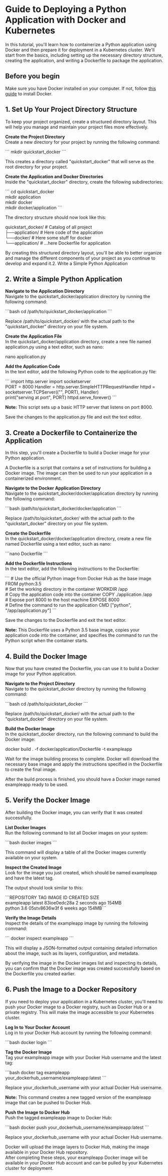 # Guide to Deploying a Python Application with Docker and Kubernetes 

In this tutorial, you'll learn how to containerize a Python application using Docker and then prepare it for deployment in a Kubernetes cluster. We'll start from the basics, including setting up the necessary directory structure, creating the application, and writing a Dockerfile to package the application.

## Before you begin

Make sure you have Docker installed on your computer. If not, follow [this guide](https://docs.docker.com/get-docker/) to install Docker. 

## 1\. Set Up Your Project Directory Structure 

To keep your project organized, create a structured directory layout. This will help you manage and maintain your project files more effectively.

**Create the Project Directory**  
Create a new directory for your project by running the following command:

\`\`\` mkdir quickstart\_docker \`\`\` 

This creates a directory called "quickstart\_docker" that will serve as the root directory for your project.

**Create the Application and Docker Directories**  
Inside the "quickstart\_docker" directory, create the following subdirectories:

\`\`\` cd quickstart\_docker  
mkdir application  
mkdir docker  
mkdir docker/application \`\`\` 

The directory structure should now look like this:

quickstart\_docker/ \# Catalog of all project  
├──application/ \# Here code of the application  
└──docker/ \# Here some stuff for docker  
└──application/ \# …here Dockerfile for application

By creating this structured directory layout, you'll be able to better organize and manage the different components of your project as you continue to develop and expand it.2. Write a Simple Python Application 

## 2\. Write a Simple Python Application

**Navigate to the Application Directory**   
Navigate to the quickstart\_docker/application directory by running the following command:

\`\`\`bash cd /path/to/quickstart\_docker/application \`\`\` 

Replace /path/to/quickstart\_docker/ with the actual path to the "quickstart\_docker" directory on your file system.

**Create the Application File**  
In the quickstart\_docker/application directory, create a new file named application.py using a text editor, such as nano:

nano application.py 

**Add the Application Code**  
In the text editor, add the following Python code to the application.py file:

\`\`\` import http.server import socketserver   
PORT \= 8000 Handler \= http.server.SimpleHTTPRequestHandler httpd \= socketserver.TCPServer(("", PORT), Handler)   
print("serving at port", PORT) httpd.serve\_forever() \`\`\` 

**Note:** This script sets up a basic HTTP server that listens on port 8000\. 

Save the changes to the application.py file and exit the text editor.

## 

## 3\. Create a Dockerfile to Containerize the Application 

In this step, you'll create a Dockerfile to build a Docker image for your Python application.

A Dockerfile is a script that contains a set of instructions for building a Docker image. The image can then be used to run your application in a containerized environment.

**Navigate to the Docker Application Directory**  
Navigate to the quickstart\_docker/docker/application directory by running the following command:

\`\`\`bash /path/to/quickstart\_docker/docker/application \`\`\` 

Replace /path/to/quickstart\_docker/ with the actual path to the "quickstart\_docker" directory on your file system.

**Create the Dockerfile**  
In the quickstart\_docker/docker/application directory, create a new file named Dockerfile using a text editor, such as nano:

\`\`\`nano Dockerfile \`\`\` 

**Add the Dockerfile Instructions**  
In the text editor, add the following instructions to the Dockerfile:

\`\`\` \# Use the official Python image from Docker Hub as the base image FROM python:3.5   
\# Set the working directory in the container WORKDIR /app   
\# Copy the application code into the container COPY ./application /app   
\# Expose port 8000 to the host machine EXPOSE 8000   
\# Define the command to run the application CMD \["python", "/app/application.py"\] \`\`\` 

Save the changes to the Dockerfile and exit the text editor.

**Note:** This Dockerfile uses a Python 3.5 base image, copies your application code into the container, and specifies the command to run the Python script when the container starts. 

## 4\. Build the Docker Image 

Now that you have created the Dockerfile, you can use it to build a Docker image for your Python application.

**Navigate to the Project Directory**  
Navigate to the quickstart\_docker directory by running the following command:

\`\`\`bash cd /path/to/quickstart\_docker \`\`\` 

Replace /path/to/quickstart\_docker/ with the actual path to the "quickstart\_docker" directory on your file system.

**Build the Docker Image**  
In the quickstart\_docker directory, run the following command to build the Docker image:

docker build . \-f docker/application/Dockerfile \-t exampleapp

Wait for the image building process to complete. Docker will download the necessary base image and apply the instructions specified in the Dockerfile to create the final image.

After the build process is finished, you should have a Docker image named exampleapp ready to be used.

## 5\. Verify the Docker Image 

After building the Docker image, you can verify that it was created successfully.

**List Docker Images**  
Run the following command to list all Docker images on your system:

\`\`\`bash docker images \`\`\` 

This command will display a table of all the Docker images currently available on your system.

**Inspect the Created Image**  
Look for the image you just created, which should be named exampleapp and have the latest tag.

The output should look similar to this:

\`\`\`REPOSITORY TAG IMAGE ID CREATED SIZE  
exampleapp latest 83ioe0edc28a 2 seconds ago 154MB  
python 3.6 05stv8636w3f 6 weeks ago 154MB\`\`\`

**Verify the Image Details**  
Inspect the details of the exampleapp image by running the following command:

 \`\`\` docker inspect exampleapp \`\`\` 

This will display a JSON-formatted output containing detailed information about the image, such as its layers, configuration, and metadata.

By verifying the image in the Docker images list and inspecting its details, you can confirm that the Docker image was created successfully based on the Dockerfile you created earlier.

## 6\. Push the Image to a Docker Repository 

If you need to deploy your application in a Kubernetes cluster, you'll need to push your Docker image to a Docker registry, such as Docker Hub or a private registry. This will make the image accessible to your Kubernetes cluster.

**Log In to Your Docker Account**  
Log in to your Docker Hub account by running the following command:

\`\`\`bash docker login \`\`\` 

**Tag the Docker Image**  
Tag your exampleapp image with your Docker Hub username and the latest tag:

\`\`\`bash docker tag exampleapp your\_dockerhub\_username/exampleapp:latest \`\`\` 

Replace your\_dockerhub\_username with your actual Docker Hub username.

**Note:** This command creates a new tagged version of the exampleapp image that can be pushed to Docker Hub.

**Push the Image to Docker Hub**  
Push the tagged exampleapp image to Docker Hub:

\`\`\`bash docker push your\_dockerhub\_username/exampleapp:latest \`\`\` 

Replace your\_dockerhub\_username with your actual Docker Hub username.

Docker will upload the image layers to Docker Hub, making the image available in your Docker Hub repository.  
After completing these steps, your exampleapp Docker image will be available in your Docker Hub account and can be pulled by your Kubernetes cluster for deployment.